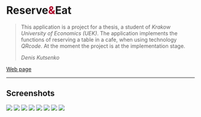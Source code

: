 <!DOCTYPE html>
<html>
<head>
</head>
<body>
<h1>Reserve<font style="color: #B1052C ">&</font>Eat</h1>
<blockquote>
    <p>This application is a project for a thesis, a student of <i>Krakow University of Economics (UEK)</i>. The application implements the functions of reserving a table in a cafe, when using technology <i>QRcode</i>. At the moment the project is at the implementation stage.</p>
    <footer><i>Denis Kutsenko</i></footer>
  </blockquote>
<a href="https://den575.github.io/">Web page</a>
    <hr>
    <h2>Screenshots</h2>
<img src="QRcode\app1.png">
<img src="QRcode\app2.png">
<img src="QRcode\app3.png">
<img src="QRcode\app4.png">
<img src="QRcode\app5.png">
<img src="QRcode\app6.png">
<img src="QRcode\app7.png">
<img src="QRcode\app8.png">
</body>
</html>

